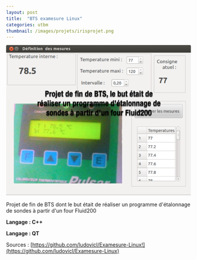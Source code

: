 ```yaml
---
layout: post
title:  "BTS examesure Linux"
categories: utbm
thumbnail: /images/projets/irisprojet.png
---
```



![LO43 Small World](/images/projets/irisprojet.png)

Projet de fin de BTS dont le but était de réaliser un programme d'étalonnage de sondes à partir d'un four Fluid200

**Langage : C++**

**Langage : QT**

Sources : [https://github.com/ludovicl/Examesure-Linux!](https://github.com/ludovicl/Examesure-Linux)
